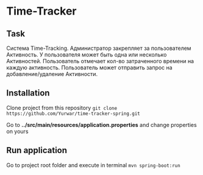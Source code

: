 # Time-Tracker
## Task
Система Time-Tracking. Администратор закрепляет за пользователем
Активность. У пользователя может быть одна или несколько Активностей.
Пользователь отмечает кол-во затраченного времени на каждую активность.
Пользователь может отправить запрос на добавление/удаление
Активности.
## Installation
Clone project from this repository `git clone https://github.com/Yurwar/time-tracker-spring.git`

Go to **../src/main/resources/application.properties** and change properties on yours
## Run application
Go to project root folder and execute in terminal `mvn spring-boot:run`